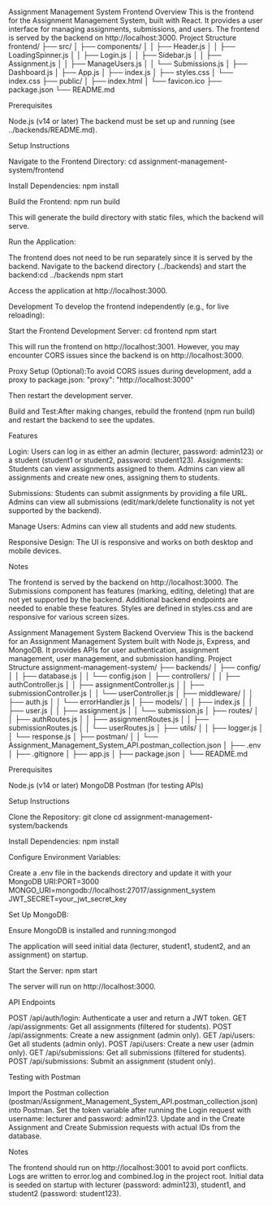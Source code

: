 Assignment Management System Frontend
Overview
This is the frontend for the Assignment Management System, built with React. It provides a user interface for managing assignments, submissions, and users. The frontend is served by the backend on http://localhost:3000.
Project Structure
frontend/
├── src/
│   ├── components/
│   │   ├── Header.js
│   │   ├── LoadingSpinner.js
│   │   ├── Login.js
│   │   ├── Sidebar.js
│   │   ├── Assignment.js
│   │   ├── ManageUsers.js
│   │   └── Submissions.js
│   ├── Dashboard.js
│   ├── App.js
│   ├── index.js
│   ├── styles.css
│   └── index.css
├── public/
│   ├── index.html
│   └── favicon.ico
├── package.json
└── README.md

Prerequisites

Node.js (v14 or later)
The backend must be set up and running (see ../backends/README.md).

Setup Instructions

Navigate to the Frontend Directory:
cd assignment-management-system/frontend


Install Dependencies:
npm install


Build the Frontend:
npm run build

This will generate the build directory with static files, which the backend will serve.

Run the Application:

The frontend does not need to be run separately since it is served by the backend.
Navigate to the backend directory (../backends) and start the backend:cd ../backends
npm start


Access the application at http://localhost:3000.



Development
To develop the frontend independently (e.g., for live reloading):

Start the Frontend Development Server:
cd frontend
npm start

This will run the frontend on http://localhost:3001. However, you may encounter CORS issues since the backend is on http://localhost:3000.

Proxy Setup (Optional):To avoid CORS issues during development, add a proxy to package.json:
"proxy": "http://localhost:3000"

Then restart the development server.

Build and Test:After making changes, rebuild the frontend (npm run build) and restart the backend to see the updates.


Features

Login: Users can log in as either an admin (lecturer, password: admin123) or a student (student1 or student2, password: student123).
Assignments:
Students can view assignments assigned to them.
Admins can view all assignments and create new ones, assigning them to students.


Submissions:
Students can submit assignments by providing a file URL.
Admins can view all submissions (edit/mark/delete functionality is not yet supported by the backend).


Manage Users:
Admins can view all students and add new students.


Responsive Design: The UI is responsive and works on both desktop and mobile devices.

Notes

The frontend is served by the backend on http://localhost:3000.
The Submissions component has features (marking, editing, deleting) that are not yet supported by the backend. Additional backend endpoints are needed to enable these features.
Styles are defined in styles.css and are responsive for various screen sizes.







Assignment Management System Backend
Overview
This is the backend for an Assignment Management System built with Node.js, Express, and MongoDB. It provides APIs for user authentication, assignment management, user management, and submission handling.
Project Structure
assignment-management-system/
├── backends/
│   ├── config/
│   │   ├── database.js
│   │   └── config.json
│   ├── controllers/
│   │   ├── authController.js
│   │   ├── assignmentController.js
│   │   ├── submissionController.js
│   │   └── userController.js
│   ├── middleware/
│   │   ├── auth.js
│   │   └── errorHandler.js
│   ├── models/
│   │   ├── index.js
│   │   ├── user.js
│   │   ├── assignment.js
│   │   └── submission.js
│   ├── routes/
│   │   ├── authRoutes.js
│   │   ├── assignmentRoutes.js
│   │   ├── submissionRoutes.js
│   │   └── userRoutes.js
│   ├── utils/
│   │   ├── logger.js
│   │   └── response.js
│   ├── postman/
│   │   └── Assignment_Management_System_API.postman_collection.json
│   ├── .env
│   ├── .gitignore
│   ├── app.js
│   ├── package.json
│   └── README.md

Prerequisites

Node.js (v14 or later)
MongoDB
Postman (for testing APIs)

Setup Instructions

Clone the Repository:
git clone <repository-url>
cd assignment-management-system/backends


Install Dependencies:
npm install


Configure Environment Variables:

Create a .env file in the backends directory and update it with your MongoDB URI:PORT=3000
MONGO_URI=mongodb://localhost:27017/assignment_system
JWT_SECRET=your_jwt_secret_key




Set Up MongoDB:

Ensure MongoDB is installed and running:mongod


The application will seed initial data (lecturer, student1, student2, and an assignment) on startup.


Start the Server:
npm start

The server will run on http://localhost:3000.


API Endpoints

POST /api/auth/login: Authenticate a user and return a JWT token.
GET /api/assignments: Get all assignments (filtered for students).
POST /api/assignments: Create a new assignment (admin only).
GET /api/users: Get all students (admin only).
POST /api/users: Create a new user (admin only).
GET /api/submissions: Get all submissions (filtered for students).
POST /api/submissions: Submit an assignment (student only).

Testing with Postman

Import the Postman collection (postman/Assignment_Management_System_API.postman_collection.json) into Postman.
Set the token variable after running the Login request with username: lecturer and password: admin123.
Update <student1-id> and <assignment-id> in the Create Assignment and Create Submission requests with actual IDs from the database.

Notes

The frontend should run on http://localhost:3001 to avoid port conflicts.
Logs are written to error.log and combined.log in the project root.
Initial data is seeded on startup with lecturer (password: admin123), student1, and student2 (password: student123).

